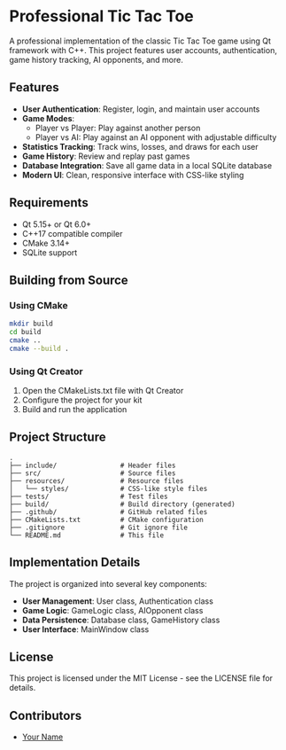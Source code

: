 # Professional Tic Tac Toe

A professional implementation of the classic Tic Tac Toe game using Qt framework with C++. This project features user accounts, authentication, game history tracking, AI opponents, and more.

## Features

- **User Authentication**: Register, login, and maintain user accounts
- **Game Modes**:
  - Player vs Player: Play against another person
  - Player vs AI: Play against an AI opponent with adjustable difficulty
- **Statistics Tracking**: Track wins, losses, and draws for each user
- **Game History**: Review and replay past games
- **Database Integration**: Save all game data in a local SQLite database
- **Modern UI**: Clean, responsive interface with CSS-like styling

## Requirements

- Qt 5.15+ or Qt 6.0+
- C++17 compatible compiler
- CMake 3.14+
- SQLite support

## Building from Source

### Using CMake

```bash
mkdir build
cd build
cmake ..
cmake --build .
```

### Using Qt Creator

1. Open the CMakeLists.txt file with Qt Creator
2. Configure the project for your kit
3. Build and run the application

## Project Structure

```
.
├── include/                # Header files
├── src/                    # Source files
├── resources/              # Resource files
│   └── styles/             # CSS-like style files
├── tests/                  # Test files
├── build/                  # Build directory (generated)
├── .github/                # GitHub related files
├── CMakeLists.txt          # CMake configuration
├── .gitignore              # Git ignore file
└── README.md               # This file
```

## Implementation Details

The project is organized into several key components:

- **User Management**: User class, Authentication class
- **Game Logic**: GameLogic class, AIOpponent class  
- **Data Persistence**: Database class, GameHistory class
- **User Interface**: MainWindow class

## License

This project is licensed under the MIT License - see the LICENSE file for details.

## Contributors

- [Your Name](https://github.com/yourusername) 